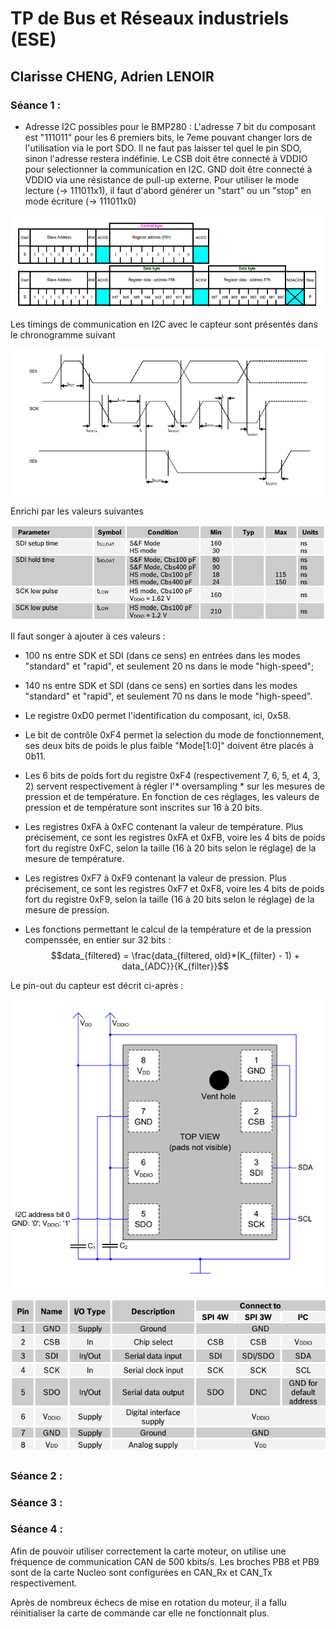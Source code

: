 # TP de Bus et Réseaux industriels (ESE)
## Clarisse CHENG, Adrien LENOIR

### Séance 1 :

* Adresse I2C possibles pour le BMP280 :
L'adresse 7 bit du composant est "111011" pour les 6 premiers bits, le 7eme pouvant changer lors de l'utilisation via le port SDO. Il ne faut pas laisser tel quel le pin SDO, sinon l'adresse restera indéfinie. Le CSB doit être connecté à VDDIO pour selectionner la communication en I2C. GND doit être connecté à VDDIO via une résistance de pull-up externe. Pour utiliser le mode lecture (-> 111011x1), il faut d'abord générer un "start" ou un "stop" en mode écriture (-> 111011x0)

![img](Communication_I2C.png)

Les timings de communication en I2C avec le capteur sont présentés dans le chronogramme suivant

![img](Communication_I2C_diagram.png)

Enrichi par les valeurs suivantes

![img](Communication_I2C_timings.png)

Il faut songer à ajouter à ces valeurs :
*  100 ns entre SDK et SDI (dans ce sens) en entrées dans les modes "standard" et "rapid", et seulement 20 ns dans le mode "high-speed";
*  140 ns entre SDK et SDI (dans ce sens) en sorties dans les modes "standard" et "rapid", et seulement 70 ns dans le mode "high-speed".

* Le registre 0xD0 permet l'identification du composant, ici, 0x58.
* Le bit de contrôle 0xF4 permet la selection du mode de fonctionnement, ses deux bits de poids le plus faible "Mode[1:0]" doivent être placés à 0b11.
* Les 6 bits de poids fort du registre 0xF4 (respectivement 7, 6, 5, et 4, 3, 2) servent respectivement à régler l'* oversampling * sur les mesures de pression et de température. En fonction de ces réglages, les valeurs de pression et de température sont inscrites sur 16 à 20 bits.
* Les registres 0xFA à 0xFC contenant la valeur de température. Plus précisement, ce sont les registres 0xFA et 0xFB, voire les 4 bits de poids fort du registre 0xFC, selon la taille (16 à 20 bits selon le réglage) de la mesure de température.
* Les registres 0xF7 à 0xF9 contenant la valeur de pression. Plus précisement, ce sont les registres 0xF7 et 0xF8, voire les 4 bits de poids fort du registre 0xF9, selon la taille (16 à 20 bits selon le réglage) de la mesure de pression.
* Les fonctions permettant le calcul de la température et de la pression compenssée, en entier sur 32 bits :
$$data_{filtered} = \frac{data_{filtered, old}*(K_{filter} - 1) + data_{ADC}}{K_{filter}}$$

Le pin-out du capteur est décrit ci-après :

![img](Communication_I2C_connexion.png)

![img](Communication_I2C_connexion_tab.png)


### Séance 2 :

### Séance 3 :

### Séance 4 :
Afin de pouvoir utiliser correctement la carte moteur, on utilise une fréquence de communication CAN de 500 kbits/s.
Les broches PB8 et PB9 sont de la carte Nucleo sont configurées en CAN_Rx et CAN_Tx respectivement.

Après de nombreux échecs de mise en rotation du moteur, il a fallu réinitialiser la carte de commande car elle ne fonctionnait plus.

